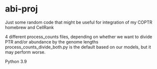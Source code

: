 # abi-proj

Just some random code that might be useful for integration of my COPTR homebrew and CellRank

4 different process_counts files, depending on whether we want to divide PTR and/or abundance by the genome lengths
process_counts_divide_both.py is the default based on our models, but it may perform worse.

Python 3.9
